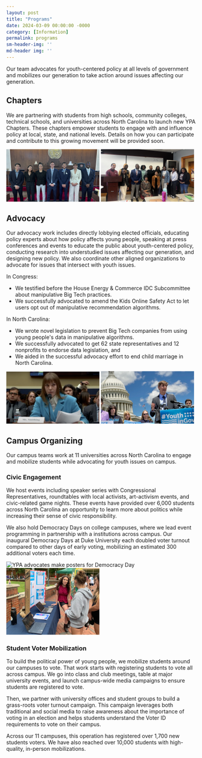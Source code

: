```yaml
---
layout: post
title: "Programs"
date: 2024-03-09 00:00:00 -0000
category: [Information]
permalink: programs
sm-header-img: ''
md-header img: ''
---
```


Our team advocates for youth-centered policy at all levels of government and mobilizes our generation to take action around issues affecting our generation.

## Chapters

We are partnering with students from high schools, community colleges, technical schools, and universities across North Carolina to launch new YPA Chapters. These chapters empower students to engage with and influence policy at local, state, and national levels. Details on how you can participate and contribute to this growing movement will be provided soon.

<img src="/assets/img/wholesquadinGA.JPG" alt="YPA advocates on the NCGA House floor."  width='49%'>
<img src="/assets/img/foushee.jpeg" alt="NCCU YPA members visit with Rep. Foushee" width="49%">

## Advocacy

Our advocacy work includes directly lobbying elected officials, educating policy experts about how policy affects young people, speaking at press conferences and events to educate the public about youth-centered policy, conducting research into understudied issues affecting our generation, and designing new policy. We also coordinate other aligned organizations to advocate for issues that intersect with youth issues.

In Congress:
- We testified before the House Energy & Commerce IDC Subcommittee about manipulative Big Tech practices.
- We successfully advocated to amend the Kids Online Safety Act to let users opt out of manipulative recommendation algorithms.

In North Carolina:
- We wrote novel legislation to prevent Big Tech companies from using young people's data in manipulative algorithms.
- We successfully advocated to get 62 state representatives and 12 nonprofits to endorse data legislation, and 
- We aided in the successful advocacy effort to end child marriage in North Carolina.

<img src="/assets/img/avacong.png" alt="Our Advocacy Director testifying before Congress." width='49%'>
<img src="/assets/img/samspeech.JPG" alt="Our Executive Director speaking at an event." width='49%'>

## Campus Organizing

Our campus teams work at 11 universities across North Carolina to engage and mobilize students while advocating for youth issues on campus.

### Civic Engagement

We host events including speaker series with Congressional Representatives, roundtables with local activists, art-activism events, and civic-related game nights. These events have provided over 6,000 students across North Carolina an opportunity to learn more about politics while increasing their sense of civic responsibility.

We also hold Democracy Days on college campuses, where we lead event programming in partnership with a institutions across campus. Our inaugural Democracy Days at Duke University each doubled voter turnout compared to other days of early voting, mobilizing an estimated 300 additional voters each time.

<img src="/assets/img/democracy-day-signage.JPG" alt="YPA advocates make posters for Democracy Day" width='49%'>
<img src="/assets/img/voter-mobilization.JPEG" alt="Mobilizing Youth Voters" width='49%'>

### Student Voter Mobilization

To build the political power of young people, we mobilize students around our campuses to vote. That work starts with registering students to vote all across campus. We go into class and club meetings, table at major university events, and launch campus-wide media campaigns to ensure students are registered to vote.

Then, we partner with university offices and student groups to build a grass-roots voter turnout campaign. This campaign leverages both traditional and social media to raise awareness about the importance of voting in an election and helps students understand the Voter ID requirements to vote on their campus. 

Across our 11 campuses, this operation has registered over 1,700 new students voters. We have also reached over 10,000 students with high-quality, in-person mobilizations. 